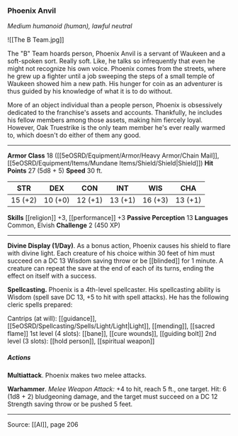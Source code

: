 ### Phoenix Anvil
_Medium humanoid (human), lawful neutral_

![[The B Team.jpg]]

The "B" Team hoards person, Phoenix Anvil is a servant of Waukeen and a soft-spoken sort. Really soft. Like, he talks so infrequently that even he might not recognize his own voice. Phoenix comes from the streets, where he grew up a fighter until a job sweeping the steps of a small temple of Waukeen showed him a new path. His hunger for coin as an adventurer is thus guided by his knowledge of what it is to do without.

More of an object individual than a people person, Phoenix is obsessively dedicated to the franchise's assets and accounts. Thankfully, he includes his fellow members among those assets, making him fiercely loyal. However, Oak Truestrike is the only team member he's ever really warmed to, which doesn't do either of them any good.






---

**Armor Class** 18 ([[5eOSRD/Equipment/Armor/Heavy Armor/Chain Mail]], [[5eOSRD/Equipment/Items/Mundane Items/Shield/Shield|Shield]])
**Hit Points** 27 (5d8 + 5)
**Speed** 30 ft.

| STR     | DEX     | CON     | INT     | WIS     | CHA     |
|---------|---------|---------|---------|---------|---------|
| 15 (+2) | 10 (+0) | 12 (+1) | 13 (+1) | 16 (+3) | 13 (+1) |

**Skills** [[religion]] +3, [[performance]] +3
**Passive Perception** 13
**Languages** Common, Elvish
**Challenge** 2 (450 XP)

---

**Divine Display (1/Day)**. As a bonus action, Phoenix causes his shield to flare with divine light. Each creature of his choice within 30 feet of him must succeed on a DC 13 Wisdom saving throw or be [[blinded]] for 1 minute. A creature can repeat the save at the end of each of its turns, ending the effect on itself with a success.

**Spellcasting.** Phoenix is a 4th-level spellcaster. His spellcasting ability is Wisdom (spell save DC 13, +5 to hit with spell attacks). He has the following cleric spells prepared:

Cantrips (at will): [[guidance]], [[5eOSRD/Spellcasting/Spells/Light/Light|Light]], [[mending]], [[sacred flame]]
1st level (4 slots): [[bane]], [[cure wounds]], [[guiding bolt]]
2nd level (3 slots): [[hold person]], [[spiritual weapon]]

##### Actions
**Multiattack**. Phoenix makes two melee attacks.

**Warhammer**. _Melee Weapon Attack:_ +4 to hit, reach 5 ft., one target. Hit: 6 (1d8 + 2) bludgeoning damage, and the target must succeed on a DC 12 Strength saving throw or be pushed 5 feet.


---

Source: [[AI]], page 206